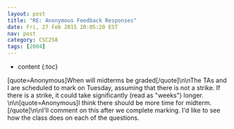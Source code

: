```yaml
---
layout: post
title: "RE: Anonymous Feedback Responses"
date: Fri, 27 Feb 2015 20:05:20 EST
nav: post
category: CSC258
tags: [2804]
---
```


* content
{:toc}

[quote=Anonymous]When will midterms be graded[/quote]\n\nThe TAs and I are scheduled to mark on Tuesday, assuming that there is not a strike. If there is a strike, it could take significantly (read as "weeks") longer.  \n\n[quote=Anonymous]I think there should be more time for midterm.[/quote]\n\nI'll comment on this after we complete marking. I'd like to see how the class does on each of the questions.
<!-- more -->
<p></p>

